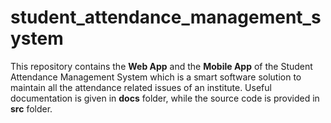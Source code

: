 # student_attendance_management_system
This repository contains the **Web App** and the **Mobile App** of the Student Attendance Management System which is a smart software solution to maintain all the attendance related issues of an institute. Useful documentation is given in **docs** folder, while the source code is provided in **src** folder.

